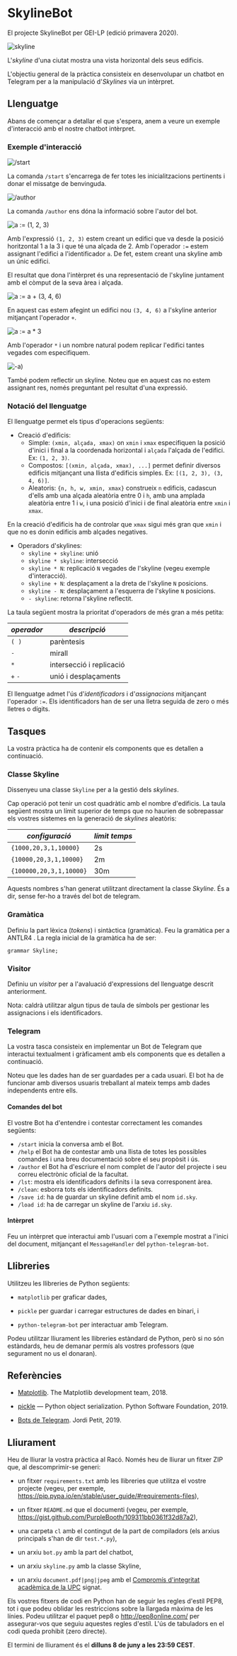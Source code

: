 # SkylineBot

El projecte SkylineBot per GEI-LP (edició primavera 2020).

![skyline](img/skyline.png)

L'_skyline_ d'una ciutat mostra una vista horizontal dels seus edificis.

L'objectiu general de la pràctica consisteix en desenvolupar un chatbot en
Telegram per a la manipulació d'_Skylines_ via un intèrpret.

## Llenguatge

Abans de començar a detallar el que s'espera, anem a veure un exemple
d'interacció amb el nostre chatbot intèrpret.

### Exemple d'interacció

![/start](img/exemple-0.png)

La comanda `/start` s'encarrega de fer totes les inicialitzacions pertinents i
donar el missatge de benvinguda.

![/author](img/exemple-1.png)

La comanda `/author` ens dóna la informació sobre l'autor del bot.

![a := (1, 2, 3)](img/exemple-2.png)

Amb l'expressió `(1, 2, 3)` estem creant un edifici que va desde la posició horitzontal
1 a la 3 i que té una alçada de 2. Amb l'operador `:=` estem assignant l'edifici
a l'identificador `a`. De fet, estem creant una skyline amb un únic edifici.

El resultat que dona l'intèrpret és una representació de l'skyline juntament amb
el còmput de la seva àrea i alçada.

![a := a + (3, 4, 6)](img/exemple-3.png)

En aquest cas estem afegint un edifici nou `(3, 4, 6)` a l'skyline anterior
mitjançant l'operador `+`.

![a := a * 3](img/exemple-4.png)

Amb l'operador `*` i un nombre natural podem replicar l'edifici tantes vegades
com especifiquem.

![-a)](img/exemple-5.png)

També podem reflectir un skyline. Noteu que en aquest cas no estem assignant
res, només preguntant pel resultat d'una expressió.

### Notació del llenguatge

El llenguatge permet els tipus d'operacions següents:

- Creació d'edificis:
  - Simple: `(xmin, alçada, xmax)` on `xmin` i `xmax` especifiquen la posició
d'inici i final a la coordenada horizontal i `alçada` l'alçada de l'edifici.
Ex: `(1, 2, 3)`.
  - Compostos: `[(xmin, alçada, xmax), ...]` permet definir diversos edificis
mitjançant una llista d'edificis simples. Ex: `[(1, 2, 3), (3, 4, 6)]`.
  - Aleatoris: `{n, h, w, xmin, xmax}` construeix `n` edificis,
  cadascun d'ells amb una alçada aleatòria entre 0 i `h`,
  amb una amplada aleatòria entre 1 i `w`,
  i una posició d'inici i de final aleatòria entre `xmin` i `xmax`.


En la creació d'edificis ha de controlar que `xmax` sigui més gran que
`xmin` i que no es donin edificis amb alçades negatives.

- Operadors d'skylines:
  - `skyline + skyline`: unió
  - `skyline * skyline`: intersecció
  - `skyline * N`: replicació `N` vegades de l'skyline (vegeu exemple
d'interacció).
  - `skyline + N`: desplaçament a la dreta de l'skyline `N` posicions.
  - `skyline - N`: desplaçament a l'esquerra de l'skyline `N` posicions.
  - `- skyline`: retorna l'skyline reflectit.

La taula següent mostra la prioritat d'operadors de més gran a més petita:

*operador* | *descripció*
--- | ---
`( )` | parèntesis
`-` | mirall
`*` | intersecció i replicació
`+` `-` | unió i desplaçaments

El llenguatge admet l'ús d'*identificadors* i d'*assignacions* mitjançant l'operador
`:=`. Els identificadors han de ser una lletra seguida de zero o més lletres o dígits.

## Tasques

La vostra pràctica ha de contenir els components que es detallen a continuació.

### Classe Skyline

Dissenyeu una classe `Skyline` per a la gestió dels _skylines_.

Cap operació pot tenir un cost quadràtic amb el nombre d'edificis. La taula següent mostra
un límit superior de temps que no haurien de sobrepassar els vostres sistemes en la 
generació de _skylines_ aleatòris:

*configuració* | *límit temps*
--- | ---
`{1000,20,3,1,10000}` | 2s
`{10000,20,3,1,10000}` | 2m
`{100000,20,3,1,10000}` | 30m

Aquests nombres s'han generat utilitzant directament la classe _Skyline_. És a dir, sense
fer-ho a través del bot de telegram.

### Gramàtica

Definiu la part lèxica (*tokens*) i sintàctica (gramàtica). Feu la gramàtica
per a ANTLR4 . La regla inicial de la gramàtica ha de ser:

```
grammar Skyline;
```


### Visitor

Definiu un *visitor* per a l'avaluació d'expressions del llenguatge descrit
anteriorment.

Nota: caldrà utilitzar algun tipus de taula de símbols per gestionar les
assignacions i els identificadors.

### Telegram

La vostra tasca consisteix en implementar un Bot de Telegram que interactui
textualment i gràficament amb els components que es detallen a continuació.

Noteu que les dades han de ser guardades per a cada usuari. El bot ha de
funcionar amb diversos usuaris treballant al mateix temps amb dades independents
entre ells.

#### Comandes del bot

El vostre Bot ha d'entendre i contestar correctament les comandes següents:

- `/start` inicia la conversa amb el Bot.
- `/help` el Bot ha de contestar amb una llista de totes les possibles comandes i
una breu documentació sobre el seu propòsit i ús.
- `/author` el Bot ha d'escriure el nom complet de l'autor del projecte i seu correu
electrònic oficial de la facultat.
- `/lst`: mostra els identificadors definits i la seva corresponent àrea.
- `/clean`: esborra tots els identificadors definits.
- `/save id`: ha de guardar un skyline definit amb el nom `id.sky`.
- `/load id`: ha de carregar un skyline de l'arxiu `id.sky`.

#### Intèrpret

Feu un intèrpret que interactui amb l'usuari com a l'exemple mostrat a l'inici
del document, mitjançant el `MessageHandler` del `python-telegram-bot`.


## Llibreries

Utilitzeu les llibreries de Python següents:

- `matplotlib` per graficar dades,

- `pickle` per guardar i carregar estructures de dades en binari, i

- `python-telegram-bot` per interactuar amb Telegram.

Podeu utilitzar lliurament les llibreries estàndard de Python, però si no
són estàndards, heu de demanar permís als vostres professors (que segurament no
us el donaran).

## Referències

- [Matplotlib](https://matplotlib.org/º). The Matplotlib development team, 2018.

- [pickle](https://docs.python.org/3.6/library/pickle.html) — Python object serialization. Python Software Foundation, 2019.

- [Bots de Telegram](https://lliçons.jutge.org/python/telegram.html). Jordi Petit, 2019.


## Lliurament

Heu de lliurar la vostra pràctica al Racó. Només heu de lliurar un fitxer ZIP
que, al descomprimir-se generi:

- un fitxer `requirements.txt` amb les llibreries que utilitza el vostre projecte (vegeu, per exemple, https://pip.pypa.io/en/stable/user_guide/#requirements-files),

- un fitxer `README.md` que el documenti
  (vegeu, per exemple, https://gist.github.com/PurpleBooth/109311bb0361f32d87a2),

- una carpeta `cl` amb el contingut de la part de compiladors (els arxius principals s'han de dir `test.*.py`),

- un arxiu `bot.py` amb la part del chatbot,

- un arxiu `skyline.py` amb la classe Skyline,

- un arxiu `document.pdf|png|jpeg` amb el [Compromís d'integritat acadèmica de la UPC](https://www.upc.edu/ca/sala-de-premsa/pdfs/compromis_integritat_academica-final.pdf) signat.

Els vostres fitxers de codi en Python han de seguir les regles d'estı́l PEP8,
tot i que podeu oblidar les restriccions sobre la llargada màxima de les lı́nies.
Podeu utilitzar el paquet pep8 o http://pep8online.com/ per assegurar-vos
que seguiu aquestes regles d'estı́l. L'ús de tabuladors en el codi queda prohibit
(zero directe).

El termini de lliurament és el **dilluns 8 de juny a les 23:59 CEST**.
